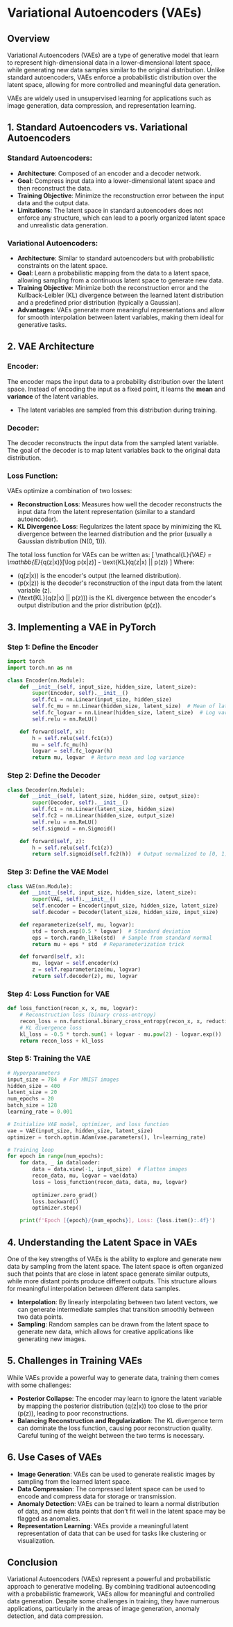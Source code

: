 # Variational Autoencoders (VAEs)

## Overview
Variational Autoencoders (VAEs) are a type of generative model that learn to represent high-dimensional data in a lower-dimensional latent space, while generating new data samples similar to the original distribution. Unlike standard autoencoders, VAEs enforce a probabilistic distribution over the latent space, allowing for more controlled and meaningful data generation.

VAEs are widely used in unsupervised learning for applications such as image generation, data compression, and representation learning.

## 1. **Standard Autoencoders vs. Variational Autoencoders**

### Standard Autoencoders:
- **Architecture**: Composed of an encoder and a decoder network.
- **Goal**: Compress input data into a lower-dimensional latent space and then reconstruct the data.
- **Training Objective**: Minimize the reconstruction error between the input data and the output data.
- **Limitations**: The latent space in standard autoencoders does not enforce any structure, which can lead to a poorly organized latent space and unrealistic data generation.

### Variational Autoencoders:
- **Architecture**: Similar to standard autoencoders but with probabilistic constraints on the latent space.
- **Goal**: Learn a probabilistic mapping from the data to a latent space, allowing sampling from a continuous latent space to generate new data.
- **Training Objective**: Minimize both the reconstruction error and the Kullback-Leibler (KL) divergence between the learned latent distribution and a predefined prior distribution (typically a Gaussian).
- **Advantages**: VAEs generate more meaningful representations and allow for smooth interpolation between latent variables, making them ideal for generative tasks.

## 2. **VAE Architecture**

### Encoder:
The encoder maps the input data to a probability distribution over the latent space. Instead of encoding the input as a fixed point, it learns the **mean** and **variance** of the latent variables.
- The latent variables are sampled from this distribution during training.

### Decoder:
The decoder reconstructs the input data from the sampled latent variable. The goal of the decoder is to map latent variables back to the original data distribution.

### Loss Function:
VAEs optimize a combination of two losses:
- **Reconstruction Loss**: Measures how well the decoder reconstructs the input data from the latent representation (similar to a standard autoencoder).
- **KL Divergence Loss**: Regularizes the latent space by minimizing the KL divergence between the learned distribution and the prior (usually a Gaussian distribution \(N(0, 1)\)).

The total loss function for VAEs can be written as:
\[
\mathcal{L}_{VAE} = \mathbb{E}_{q(z|x)}[\log p(x|z)] - \text{KL}(q(z|x) || p(z))
\]
Where:
- \(q(z|x)\) is the encoder's output (the learned distribution).
- \(p(x|z)\) is the decoder's reconstruction of the input data from the latent variable \(z\).
- \(\text{KL}(q(z|x) || p(z))\) is the KL divergence between the encoder's output distribution and the prior distribution \(p(z)\).

## 3. **Implementing a VAE in PyTorch**

### Step 1: Define the Encoder
```python
import torch
import torch.nn as nn

class Encoder(nn.Module):
    def __init__(self, input_size, hidden_size, latent_size):
        super(Encoder, self).__init__()
        self.fc1 = nn.Linear(input_size, hidden_size)
        self.fc_mu = nn.Linear(hidden_size, latent_size)  # Mean of latent space
        self.fc_logvar = nn.Linear(hidden_size, latent_size)  # Log variance of latent space
        self.relu = nn.ReLU()

    def forward(self, x):
        h = self.relu(self.fc1(x))
        mu = self.fc_mu(h)
        logvar = self.fc_logvar(h)
        return mu, logvar  # Return mean and log variance
```

### Step 2: Define the Decoder
```python
class Decoder(nn.Module):
    def __init__(self, latent_size, hidden_size, output_size):
        super(Decoder, self).__init__()
        self.fc1 = nn.Linear(latent_size, hidden_size)
        self.fc2 = nn.Linear(hidden_size, output_size)
        self.relu = nn.ReLU()
        self.sigmoid = nn.Sigmoid()

    def forward(self, z):
        h = self.relu(self.fc1(z))
        return self.sigmoid(self.fc2(h))  # Output normalized to [0, 1]
```

### Step 3: Define the VAE Model
```python
class VAE(nn.Module):
    def __init__(self, input_size, hidden_size, latent_size):
        super(VAE, self).__init__()
        self.encoder = Encoder(input_size, hidden_size, latent_size)
        self.decoder = Decoder(latent_size, hidden_size, input_size)

    def reparameterize(self, mu, logvar):
        std = torch.exp(0.5 * logvar)  # Standard deviation
        eps = torch.randn_like(std)  # Sample from standard normal
        return mu + eps * std  # Reparameterization trick

    def forward(self, x):
        mu, logvar = self.encoder(x)
        z = self.reparameterize(mu, logvar)
        return self.decoder(z), mu, logvar
```

### Step 4: Loss Function for VAE
```python
def loss_function(recon_x, x, mu, logvar):
    # Reconstruction loss (binary cross-entropy)
    recon_loss = nn.functional.binary_cross_entropy(recon_x, x, reduction='sum')
    # KL divergence loss
    kl_loss = -0.5 * torch.sum(1 + logvar - mu.pow(2) - logvar.exp())
    return recon_loss + kl_loss
```

### Step 5: Training the VAE
```python
# Hyperparameters
input_size = 784  # For MNIST images
hidden_size = 400
latent_size = 20
num_epochs = 20
batch_size = 128
learning_rate = 0.001

# Initialize VAE model, optimizer, and loss function
vae = VAE(input_size, hidden_size, latent_size)
optimizer = torch.optim.Adam(vae.parameters(), lr=learning_rate)

# Training loop
for epoch in range(num_epochs):
    for data, _ in dataloader:
        data = data.view(-1, input_size)  # Flatten images
        recon_data, mu, logvar = vae(data)
        loss = loss_function(recon_data, data, mu, logvar)
        
        optimizer.zero_grad()
        loss.backward()
        optimizer.step()

    print(f'Epoch [{epoch}/{num_epochs}], Loss: {loss.item():.4f}')
```

## 4. **Understanding the Latent Space in VAEs**

One of the key strengths of VAEs is the ability to explore and generate new data by sampling from the latent space. The latent space is often organized such that points that are close in latent space generate similar outputs, while more distant points produce different outputs. This structure allows for meaningful interpolation between different data samples.

- **Interpolation**: By linearly interpolating between two latent vectors, we can generate intermediate samples that transition smoothly between two data points.
- **Sampling**: Random samples can be drawn from the latent space to generate new data, which allows for creative applications like generating new images.

## 5. **Challenges in Training VAEs**
While VAEs provide a powerful way to generate data, training them comes with some challenges:
- **Posterior Collapse**: The encoder may learn to ignore the latent variable by mapping the posterior distribution \(q(z|x)\) too close to the prior \(p(z)\), leading to poor reconstructions.
- **Balancing Reconstruction and Regularization**: The KL divergence term can dominate the loss function, causing poor reconstruction quality. Careful tuning of the weight between the two terms is necessary.

## 6. **Use Cases of VAEs**
- **Image Generation**: VAEs can be used to generate realistic images by sampling from the learned latent space.
- **Data Compression**: The compressed latent space can be used to encode and compress data for storage or transmission.
- **Anomaly Detection**: VAEs can be trained to learn a normal distribution of data, and new data points that don’t fit well in the latent space may be flagged as anomalies.
- **Representation Learning**: VAEs provide a meaningful latent representation of data that can be used for tasks like clustering or visualization.

## Conclusion
Variational Autoencoders (VAEs) represent a powerful and probabilistic approach to generative modeling. By combining traditional autoencoding with a probabilistic framework, VAEs allow for meaningful and controlled data generation. Despite some challenges in training, they have numerous applications, particularly in the areas of image generation, anomaly detection, and data compression.
